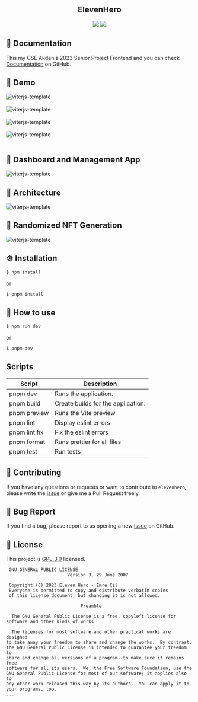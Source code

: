 <h2 align="middle">ElevenHero</h2>
<p align="middle"> <img src="https://img.shields.io/badge/language-typescript-blue.svg?style=flat-square"/> <a href="https://github.com/emre-cil/elevenhero.games/blob/master/LICENSE" target="_blank"><img src="https://img.shields.io/github/license/emre-cil/elevenhero.games.svg?style=flat-square&label=license&color=08CE5D"/></a>
</p>


## 📝 Documentation
This my CSE Akdeniz 2023 Senior Project Frontend and you can check  [Documentation](https://github.com/emre-cil/elevenhero.games/blob/master/Documentation.pdf) on GitHub.

## 🚀 Demo
![viterjs-template](https://github.com/emre-cil/elevenhero.games/blob/master/appImages/lineup.png) <br/>   <br/>
![viterjs-template](https://github.com/emre-cil/elevenhero.games/blob/master/appImages/inventory.png)<br/>   <br/>
![viterjs-template](https://github.com/emre-cil/elevenhero.games/blob/master/appImages/matches.png)<br/>   <br/>
![viterjs-template](https://github.com/emre-cil/elevenhero.games/blob/master/appImages/mobile.png)<br/>   <br/>


## 🚀 Dashboard and Management App
![viterjs-template](https://github.com/emre-cil/elevenhero.games/blob/master/appImages/dashboard.png)

## 🚀 Architecture

![viterjs-template](https://github.com/emre-cil/elevenhero.games/blob/master/appImages/Architecture.png)

## 🚀 Randomized NFT Generation
![viterjs-template](https://github.com/emre-cil/elevenhero.games/blob/master/appImages/NFTGenerate.png)
## ⚙️ Installation

```sh
$ npm install
```
or
```sh
$ pnpm install
```

## 🚀 How to use

```sh
$ npm run dev
```
or
```sh
$ pnpm dev
```


## Scripts

| Script        | Description                        |
| ------------- | ---------------------------------- |
| pnpm dev      | Runs the application.              |
| pnpm build    | Create builds for the application. |
| pnpm preview  | Runs the Vite preview              |
| pnpm lint     | Display eslint errors              |
| pnpm lint:fix | Fix the eslint errors              |
| pnpm format   | Runs prettier for all files        |
| pnpm test     | Run tests                          |


## 👏 Contributing

If you have any questions or requests or want to contribute to `elevenhero`, please write the [issue](https://github.com/emre-cil/elevenhero.games/issues) or give me a Pull Request freely.

## 🐞 Bug Report

If you find a bug, please report to us opening a new [Issue](https://github.com/emre-cil/elevenhero.games/issues) on GitHub.

## 📝 License

This project is [GPL-3.0](https://github.com/emre-cil/elevenhero.games/blob/master/LICENSE) licensed.

```
 GNU GENERAL PUBLIC LICENSE
                       Version 3, 29 June 2007

 Copyright (C) 2023 Eleven Hero - Emre Çil
 Everyone is permitted to copy and distribute verbatim copies
 of this license document, but changing it is not allowed.

                            Preamble

  The GNU General Public License is a free, copyleft license for
software and other kinds of works.

  The licenses for most software and other practical works are designed
to take away your freedom to share and change the works.  By contrast,
the GNU General Public License is intended to guarantee your freedom to
share and change all versions of a program--to make sure it remains free
software for all its users.  We, the Free Software Foundation, use the
GNU General Public License for most of our software; it applies also to
any other work released this way by its authors.  You can apply it to
your programs, too.
...
```



